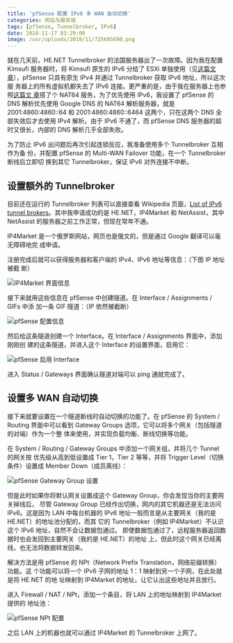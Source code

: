 ```yaml
---
title: 'pfSense 配置 IPv6 多 WAN 自动切换'
categories: 网站与服务端
tags: [pfSense, Tunnelbroker, IPv6]
date: 2018-11-17 03:29:00
image: /usr/uploads/2018/11/725695690.png
---
```


就在几天前，HE.NET Tunnelbroker 的法国服务器出了一次故障。因为我在配置 Kimsufi
服务器时，将 Kimsufi 原生的 IPv6 分给了 ESXi 单独使用（见[这篇文
章][1]），pfSense 只具有原生 IPv4 并通过 Tunnelbroker 获取 IPv6 地址，所以这次服
务器上的所有虚拟机都失去了 IPv6 连接。更严重的是，由于我在服务器上也参照[这篇文
章][2]搭了个 NAT64 服务，为了优先使用 IPv6，我设置了 pfSense 的 DNS 解析优先使用
Google DNS 的 NAT64 解析服务器，就是 2001:4860:4860::64 和 2001:4860:4860::6464
这两个，只在这两个 DNS 全部失效后才去使用 IPv4 解析。由于 IPv6 不通了，而
pfSense DNS 服务器的超时又很长，内部的 DNS 解析几乎全部失败。

为了防止 IPv6 出问题后再次引起连锁反应，我准备使用多个 Tunnelbroker 互相作为备
份，并配置 pfSense 的 Multi-WAN Failover 功能，在一个 Tunnelbroker 断线后立即切
换到其它 Tunnelbroker，保证 IPv6 对外连接不中断。

## 设置额外的 Tunnelbroker

目前还在运行的 Tunnelbroker 列表可以直接查看 Wikipedia 页面，[List of IPv6
tunnel brokers][3]。其中我申请成功的是 HE.NET，IP4Market 和 NetAssist，其中
NetAssist 的服务器之前工作正常，但现在常年不通。

IP4Market 是一个俄罗斯网站，网页也是俄文的，但是通过 Google 翻译可以毫无障碍地完
成申请。

注册完成后就可以获得服务器和客户端的 IPv4、IPv6 地址等信息：（下图 IP 地址被截
断）

![IP4Market 界面信息][4]

接下来就用这些信息在 pfSense 中创建隧道。在 Interface / Assignments / GIFs 中添
加一条 GIF 隧道：（IP 依然被截断）

![pfSense 配置信息][5]

然后给这条隧道创建一个 Interface。在 Interface / Assignments 界面中，添加刚刚创
建的这条隧道，并进入这个 Interface 的设置界面，启用它：

![pfSense 启用 Interface][6]

进入 Status / Gateways 界面确认隧道对端可以 ping 通就完成了。

## 设置多 WAN 自动切换

接下来就要设置在一个隧道断线时自动切换的功能了。在 pfSense 的 System / Routing
界面中可以看到 Gateway Groups 选项，它可以将多个网关（包括隧道的对端）作为一个整
体来使用，并实现负载均衡、断线切换等功能。

在 System / Routing / Gateway Groups 中添加一个网关组，并将几个 Tunnel 的网关按
优先级从高到低设置成 Tier 1，Tier 2 等等，并将 Trigger Level（切换条件）设置成
Member Down（成员离线）：

![pfSense Gateway Group 设置][7]

但是此时如果你将默认网关设置成这个 Gateway Group，你会发现当你的主要网关掉线后，
尽管 Gateway Group 已经作出切换，网内的其它机器还是无法访问 IPv6。这是因为 LAN
中每台机器的 IPv6 地址一般而言是从主要网关（我的是 HE.NET）的地址池分配的，而其
它的 Tunnelbroker（例如 IP4Market）不认识这个 IPv6 地址，自然不会让数据包通过。
即使数据包通过了，远程服务器返回数据时也会发回到主要网关（我的是 HE.NET）的地址
上，但此时这个网关已经离线，也无法将数据转发回来。

解决方法是用 pfSense 的 NPt（Network Prefix Translation，网络前缀转换）功能。这
个功能可以将一个 IPv6 子网的地址 1：1 映射到另一个子网，在此处就是将 HE.NET 的地
址映射到 IP4Market 的地址，让它认出这些地址并且放行。

进入 Firewall / NAT / NPt，添加一个条目，将 LAN 上的地址映射到 IP4Market 提供的
地址池：

![pfSense NPt 配置][8]

之后 LAN 上的机器也就可以通过 IP4Market 的 Tunnelbroker 上网了。

[1]: /article/modify-website/kimsufi-dedi-esxi-software-router.lantian
[2]: /article/modify-computer/nat64-server-build.lantian
[3]: https://en.wikipedia.org/wiki/List_of_IPv6_tunnel_brokers
[4]: /usr/uploads/2018/11/725695690.png
[5]: /usr/uploads/2018/11/2702646429.png
[6]: /usr/uploads/2018/11/2363686930.png
[7]: /usr/uploads/2018/11/4028108843.png
[8]: /usr/uploads/2018/11/2438253327.png
